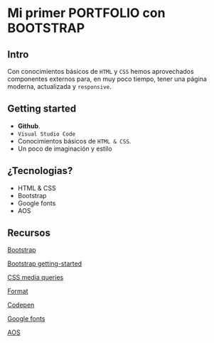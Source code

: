 # Mi primer PORTFOLIO con BOOTSTRAP


## Intro

Con conocimientos básicos de `HTML` y `CSS` hemos aprovechados componentes externos para, en muy poco tiempo, tener una página moderna, actualizada y `responsive`.

## Getting started

- **Github**.
- `Visual Studio Code` 
- Conocimientos básicos de `HTML & CSS`.
- Un poco de imaginación y estilo

## ¿Tecnologias?

- HTML & CSS
- Bootstrap
- Google fonts
- AOS

## Recursos

[Bootstrap](https://getbootstrap.com/)

[Bootstrap getting-started](https://getbootstrap.com/docs/5.0/getting-started/introduction/)

[CSS media queries](https://developer.mozilla.org/es/docs/Web/CSS/Media_Queries/Using_media_queries)

[Format](https://www.freeformatter.com/html-escape.html#ad-output)

[Codepen](https://codepen.io/trending)

[Google fonts](https://fonts.google.com/)

[AOS](https://michalsnik.github.io/aos/)


